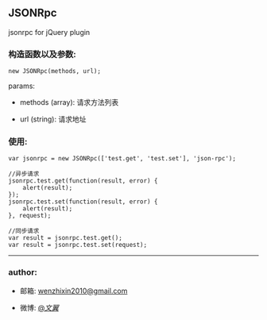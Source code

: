 ## JSONRpc

jsonrpc for jQuery plugin


### 构造函数以及参数: 

	new JSONRpc(methods, url);

params:

* methods (array): 请求方法列表

* url (string): 请求地址

### 使用: 

	var jsonrpc = new JSONRpc(['test.get', 'test.set'], 'json-rpc');

	//异步请求
	jsonrpc.test.get(function(result, error) {
		alert(result);
	});
	jsonrpc.test.set(function(result, error) {
		alert(result);
	}, request);

	//同步请求
	var result = jsonrpc.test.get();
	var result = jsonrpc.test.set(request);


___

### author: 

* 邮箱: wenzhixin2010@gmail.com

* 微博: <a href="http://weibo.com/2292826740">@_文翼_</a> 
